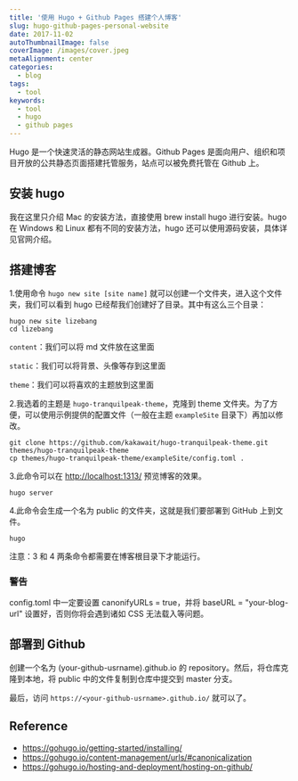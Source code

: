 ```yaml
---
title: '使用 Hugo + Github Pages 搭建个人博客'
slug: hugo-github-pages-personal-website
date: 2017-11-02
autoThumbnailImage: false
coverImage: /images/cover.jpeg
metaAlignment: center
categories:
  - blog
tags:
  - tool
keywords:
  - tool
  - hugo
  - github pages
---
```


Hugo 是一个快速灵活的静态网站生成器。Github Pages 是面向用户、组织和项目开放的公共静态页面搭建托管服务，站点可以被免费托管在 Github 上。

<!--more-->

## 安装 hugo

我在这里只介绍 Mac 的安装方法，直接使用 brew install hugo 进行安装。hugo 在 Windows 和 Linux 都有不同的安装方法，hugo 还可以使用源码安装，具体详见官网介绍。

## 搭建博客

1.使用命令 `hugo new site [site name]` 就可以创建一个文件夹，进入这个文件夹，我们可以看到 hugo 已经帮我们创建好了目录。其中有这么三个目录：

```shell
hugo new site lizebang
cd lizebang
```

`content`：我们可以将 md 文件放在这里面

`static`：我们可以将背景、头像等存到这里面

`theme`：我们可以将喜欢的主题放到这里面

2.我选着的主题是 `hugo-tranquilpeak-theme`，克隆到 theme 文件夹。为了方便，可以使用示例提供的配置文件（一般在主题 `exampleSite` 目录下）再加以修改。

```shell
git clone https://github.com/kakawait/hugo-tranquilpeak-theme.git themes/hugo-tranquilpeak-theme
cp themes/hugo-tranquilpeak-theme/exampleSite/config.toml .
```

3.此命令可以在 [http://localhost:1313/](http://localhost:1313/) 预览博客的效果。

```shell
hugo server
```

4.此命令会生成一个名为 public 的文件夹，这就是我们要部署到 GitHub 上到文件。

```shell
hugo
```

注意：3 和 4 两条命令都需要在博客根目录下才能运行。

### 警告

config.toml 中一定要设置 canonifyURLs = true，并将 baseURL = "your-blog-url" 设置好，否则你将会遇到诸如 CSS 无法载入等问题。

## 部署到 Github

创建一个名为 (your-github-usrname).github.io 的 repository。然后，将仓库克隆到本地，将 public 中的文件复制到仓库中提交到 master 分支。

最后，访问 `https://<your-github-usrname>.github.io/` 就可以了。

## Reference

- https://gohugo.io/getting-started/installing/
- https://gohugo.io/content-management/urls/#canonicalization
- https://gohugo.io/hosting-and-deployment/hosting-on-github/
